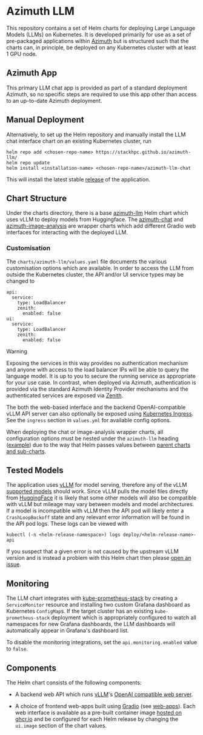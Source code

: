 # Azimuth LLM

This repository contains a set of Helm charts for deploying Large Language Models (LLMs) on Kubernetes. It is developed primarily for use as a set of pre-packaged applications within [Azimuth](https://www.stackhpc.com/azimuth-introduction.html) but is structured such that the charts can, in principle, be deployed on any Kubernetes cluster with at least 1 GPU node.

## Azimuth App

This primary LLM chat app is provided as part of a standard deployment Azimuth, so no specific steps are required to use this app other than access to an up-to-date Azimuth deployment.

## Manual Deployment

Alternatively, to set up the Helm repository and manually install the LLM chat interface chart on an existing Kubernetes cluster, run

```
helm repo add <chosen-repo-name> https://stackhpc.github.io/azimuth-llm/
helm repo update
helm install <installation-name> <chosen-repo-name>/azimuth-llm-chat
```

This will install the latest stable [release](https://github.com/stackhpc/azimuth-llm/releases) of the application.

## Chart Structure

Under the charts directory, there is a base [azimuth-llm](./charts/azimuth-llm) Helm chart which uses vLLM to deploy models from Huggingface. The [azimuth-chat](charts/azimuth-chat) and [azimuth-image-analysis](charts/azimuth-image-analysis) are wrapper charts which add different Gradio web interfaces for interacting with the deployed LLM.

### Customisation

The `charts/azimuth-llm/values.yaml` file documents the various customisation options which are available. In order to access the LLM from outside the Kubernetes cluster, the API and/or UI service types may be changed to
```
api:
  service:
    type: LoadBalancer
    zenith:
      enabled: false
ui:
  service:
    type: LoadBalancer
    zenith:
      enabled: false
```

> [!WARNING]
> Exposing the services in this way provides no authentication mechanism and anyone with access to the load balancer IPs will be able to query the language model. It is up to you to secure the running service as appropriate for your use case. In contrast, when deployed via Azimuth, authentication is provided via the standard Azimuth Identity Provider mechanisms and the authenticated services are exposed via [Zenith](https://github.com/stackhpc/zenith).

The both the web-based interface and the backend OpenAI-compatible vLLM API server can also optionally be exposed using [Kubernetes Ingress](https://kubernetes.io/docs/concepts/services-networking/ingress/). See the `ingress` section in `values.yml` for available config options.

When deploying the chat or image-analysis wrapper charts, all configuration options must be nested under the `azimuth-llm` heading ([example](https://github.com/stackhpc/azimuth-llm/blob/main/charts/azimuth-chat/values.yaml#L1)) due to the way that Helm passes values between [parent charts and sub-charts](https://helm.sh/docs/chart_template_guide/subcharts_and_globals/#overriding-values-from-a-parent-chart).

## Tested Models

The application uses [vLLM](https://docs.vllm.ai/en/latest/index.html) for model serving, therefore any of the vLLM [supported models](https://docs.vllm.ai/en/latest/models/supported_models.html) should work. Since vLLM pulls the model files directly from [HuggingFace](https://huggingface.co/models) it is likely that some other models will also be compatible with vLLM but mileage may vary between models and model architectures. If a model is incompatible with vLLM then the API pod will likely enter a `CrashLoopBackoff` state and any relevant error information will be found in the API pod logs. These logs can be viewed with

```
kubectl (-n <helm-release-namespace>) logs deploy/<helm-release-name>-api
```

If you suspect that a given error is not caused by the upstream vLLM version and is instead a problem with this Helm chart then please [open an issue](https://github.com/stackhpc/azimuth-llm/issues).

## Monitoring

The LLM chart integrates with [kube-prometheus-stack](https://artifacthub.io/packages/helm/prometheus-community/kube-prometheus-stack) by creating a `ServiceMonitor` resource and installing two custom Grafana dashboard as Kubernetes `ConfigMap`s. If the target cluster has an existing `kube-prometheus-stack` deployment which is appropriately configured to watch all namespaces for new Grafana dashboards, the LLM dashboards will automatically appear in Grafana's dashboard list.

To disable the monitoring integrations, set the `api.monitoring.enabled` value to `false`.

## Components

The Helm chart consists of the following components:
- A backend web API which runs [vLLM](https://github.com/vllm-project/vllm)'s [OpenAI compatible web server](https://docs.vllm.ai/en/stable/getting_started/quickstart.html#openai-compatible-server).

- A choice of frontend web-apps built using [Gradio](https://www.gradio.app) (see [web-apps](./web-apps/)). Each web interface is available as a pre-built container image [hosted on ghcr.io](https://github.com/orgs/stackhpc/packages?repo_name=azimuth-llm) and be configured for each Helm release by changing the `ui.image` section of the chart values.

<!-- ## Development

TODO: Update this

The GitHub repository includes a [tilt](https://tilt.dev) file for easier development. After installing tilt locally, simply run `tilt up` from the repo root to get started with development. This will trigger the following:

- Install the backend API components of the Helm chart on the remote k8s cluster specified by your current k8s context.

- Create a port-forward from the remote cluster to `localhost:8080`

- Create a local `tilt-dev-venv` in the repo root containing the required Python dependencies to run the frontend web app locally.

- Launch the frontend web app locally on `127.0.0.1:7860`, configured to use `localhost:8080` as the backend API

- Watch all components and only reload the minimal set of components needed when a file in the repo changes (e.g. modifying `chart/web-app/app.py` will restart the local web app instance only) -->

<!-- ## Adding a new web interface

TODO: Write these docs... -->
